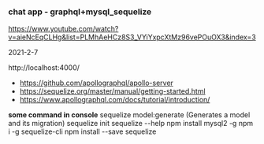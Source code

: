 ### chat app - graphql+mysql_sequelize

https://www.youtube.com/watch?v=aieNcEqCLHg&list=PLMhAeHCz8S3_VYiYxpcXtMz96vePOuOX3&index=3

2021-2-7

http://localhost:4000/

- https://github.com/apollographql/apollo-server
- https://sequelize.org/master/manual/getting-started.html
- https://www.apollographql.com/docs/tutorial/introduction/

**some command in console**
sequelize model:generate (Generates a model and its migration)
sequelize init
sequelize --help
npm install mysql2 -g
npm i -g sequelize-cli
npm install --save sequelize
